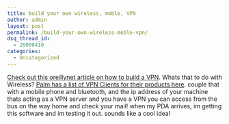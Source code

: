 ```yaml
---
title: build your own wireless, moble, VPN
author: admin
layout: post
permalink: /build-your-own-wireless-moble-vpn/
dsq_thread_id:
  - 26008410
categories:
  - Uncategorized
---
```

[Check out this oreillynet article on how to build a VPN][1]. Whats that to do with Wireless? [Palm has a list of VPN Clients for their products here][2]. couple that with a mobile phone and bluetooth, and the ip address of your machine thats acting as a VPN server and you have a VPN you can access from the bus on the way home and check your mail! when my PDA arrives, im getting this software and im testing it out. sounds like a cool idea!

 [1]: http://www.windowsdevcenter.com/pub/a/windows/2004/03/09/vpn_connection.html
 [2]: http://www.palmone.com/us/wireless/vpn/